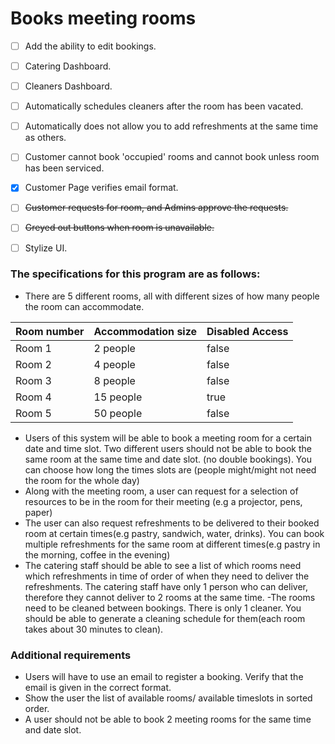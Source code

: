 # Books meeting rooms
- [ ] Add the ability to edit bookings.
- [ ] Catering Dashboard.
- [ ] Cleaners Dashboard.
- [ ] Automatically schedules cleaners after the room has been vacated. 
- [ ] Automatically does not allow you to add refreshments at the same time as others.  
- [ ] Customer cannot book 'occupied' rooms and cannot book unless room has been serviced.
- [X] Customer Page verifies email format.  
- [ ] ~~Customer requests for room, and Admins approve the requests.~~  
- [ ] ~~Greyed out buttons when room is unavailable.~~  
- [ ] Stylize UI.


### The specifications for this program are as follows:
- There are 5 different rooms, all with different sizes of how many people the room can accommodate.

Room number | Accommodation size | Disabled Access
------------|---------------------|-----------------
Room 1 | 2 people | false
Room 2 | 4 people | false
Room 3 | 8 people | false
Room 4 | 15 people | true
Room 5 | 50 people | false
- Users of this system will be able to book a meeting room for a certain date and time slot.
  Two different users should not be able to book the same room at the same time and date slot.
  (no double bookings). You can choose how long the times slots are (people might/might not need the room for the whole day)
- Along with the meeting room, a user can request for a selection of resources to be in the room for their meeting (e.g a projector, pens, paper)
- The user can also request refreshments to be delivered to their booked room at certain times(e.g pastry, sandwich, water, drinks).
  You can book multiple refreshments for the same room at different times(e.g pastry in the morning, coffee in the evening)
- The catering staff should be able to see a list of which rooms need which refreshments in time of order of when they need to deliver
  the refreshments. The catering staff have only 1 person who can deliver, therefore they cannot deliver to 2 rooms at the same time.
-The rooms need to be cleaned between bookings. There is only 1 cleaner. You should be able to generate a cleaning schedule for them(each room takes about 30 minutes to clean).
### Additional requirements
- Users will have to use an email to register a booking. Verify that the email is given in the correct format.
- Show the user the list of available rooms/ available timeslots in sorted order.
- A user should not be able to book 2 meeting rooms for the same time and date slot.
